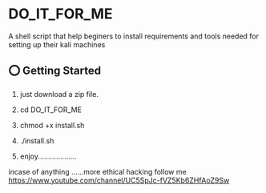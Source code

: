 # DO_IT_FOR_ME 
A shell script that help beginers to install requirements and tools needed for setting up their kali machines

## ⭕️ Getting Started
1. just download a zip file.

2. cd DO_IT_FOR_ME

3. chmod +x install.sh

4. ./install.sh

5. enjoy...................


incase of anything ......more ethical hacking follow me https://www.youtube.com/channel/UC5SpJc-fVZ5Kb6ZHfAoZ9Sw




